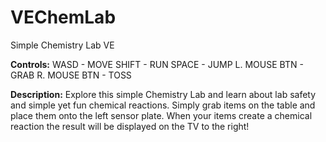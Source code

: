 # VEChemLab
Simple Chemistry Lab VE


**Controls:**
WASD - MOVE
SHIFT - RUN
SPACE - JUMP
L. MOUSE BTN - GRAB
R. MOUSE BTN - TOSS

**Description:**
Explore this simple Chemistry Lab and learn about lab safety and simple yet fun chemical reactions. Simply grab items on the table and place them onto the left sensor plate. When your items create a chemical reaction the result will be displayed on the TV to the right!
